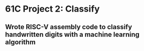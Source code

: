 # 61C Project 2: Classify

## Wrote RISC-V assembly code to classify handwritten digits with a machine learning algorithm
